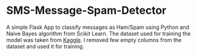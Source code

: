 # SMS-Message-Spam-Detector
A simple Flask App to classify messages as Ham/Spam using Python and Naive Bayes algorithm from Scikit Learn.
The dataset used for training the model was taken from [Kaggle](https://www.kaggle.com/ucilml/sms-spam-collection-dataset). I removed few empty columns from the dataset and used it for training.
